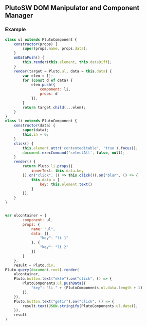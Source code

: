 ## PlutoSW DOM Manipulator and Component Manager


### Example
<div id="root"></div>
<script>
    class ul extends PlutoComponent {
    constructor(props) {
        super(props.name, props.data);
    }
    onDataPush() {
        this.render(this.element, this.dataDiff);
    }
    render(target = Pluto.ul, data = this.data) {
        var elem = [];
        for (const d of data) {
            elem.push({
                component: li,
                props: d
            });
        }
        return target.child(...elem);
    }
}
class li extends PlutoComponent {
    constructor(data) {
        super(data);
        this.in = 0;
    }
    click() {
        this.element.attr('contenteditable', 'true').focus();
        document.execCommand('selectAll', false, null);
    }
    render() {
        return Pluto.li.props({
            innerText: this.data.key
        }).on("click", () => this.click()).on("blur", () => {
            this.data = {
                key: this.element.text()
            }
        });
    }
}


var ulcontainer = {
        component: ul,
        props: {
            name: "ul",
            data: [{
                "key": "li 1"
            }, {
                "key": "li 2"
            }]
        }
    },
    result = Pluto.div;
Pluto.query(document.root).render(
    ulcontainer,
    Pluto.button.text("ekle").on("click", () => {
        PlutoComponents.ul.pushData({
            "key": "li " + (PlutoComponents.ul.data.length + 1)
        });
    }),
    Pluto.button.text("getir").on("click", () => {
        result.text(JSON.stringify(PlutoComponents.ul.data));
    }),
    result
)
</script>
```javascript
class ul extends PlutoComponent {
    constructor(props) {
        super(props.name, props.data);
    }
    onDataPush() {
        this.render(this.element, this.dataDiff);
    }
    render(target = Pluto.ul, data = this.data) {
        var elem = [];
        for (const d of data) {
            elem.push({
                component: li,
                props: d
            });
        }
        return target.child(...elem);
    }
}
class li extends PlutoComponent {
    constructor(data) {
        super(data);
        this.in = 0;
    }
    click() {
        this.element.attr('contenteditable', 'true').focus();
        document.execCommand('selectAll', false, null);
    }
    render() {
        return Pluto.li.props({
            innerText: this.data.key
        }).on("click", () => this.click()).on("blur", () => {
            this.data = {
                key: this.element.text()
            }
        });
    }
}


var ulcontainer = {
        component: ul,
        props: {
            name: "ul",
            data: [{
                "key": "li 1"
            }, {
                "key": "li 2"
            }]
        }
    },
    result = Pluto.div;
Pluto.query(document.root).render(
    ulcontainer,
    Pluto.button.text("ekle").on("click", () => {
        PlutoComponents.ul.pushData({
            "key": "li " + (PlutoComponents.ul.data.length + 1)
        });
    }),
    Pluto.button.text("getir").on("click", () => {
        result.text(JSON.stringify(PlutoComponents.ul.data));
    }),
    result
)
```
